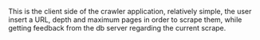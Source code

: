 This is the client side of the crawler application, relatively simple, the user insert a URL, depth and maximum pages in order to scrape them, while getting feedback from the db server regarding the current scrape.
